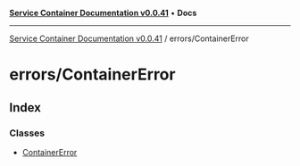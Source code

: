 [**Service Container Documentation v0.0.41**](../../README.md) • **Docs**

***

[Service Container Documentation v0.0.41](../../modules.md) / errors/ContainerError

# errors/ContainerError

## Index

### Classes

- [ContainerError](classes/ContainerError.md)
